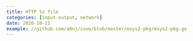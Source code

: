 ```yaml
---
title: HTTP to file
categories: [input-output, network]
date: 2020-10-11
example: //github.com/a8nj/cove/blob/master/msys2-pkg/msys2-pkg.go
---
```

